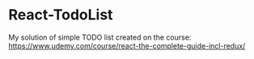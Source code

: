 # React-TodoList
My solution of simple TODO list created on the course: https://www.udemy.com/course/react-the-complete-guide-incl-redux/
